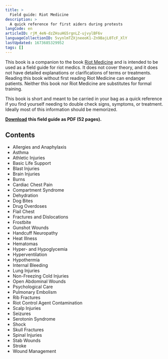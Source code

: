 ```yaml
---
title: >
  Field guide: Riot Medicine
description: >
  A quick reference for first aiders during protests
langCode: en
articleID: rjM_4eN-dzZHsuHG5rgnLZ-ujvylBF6v
languageCollectionID: 5vynlmTZXjneeoK1-Zn9BajL0TcF_XlY
lastUpdated: 1673685329952
tags: []
---
```


This book is a companion to the book [Riot Medicine](/wellbeing/riot-medicine) and is intended to be used as a field guide for riot medics. It does not cover theory, and it does not have detailed explanations or clarifications of terms or treatments. Reading this book without first reading Riot Medicine can endanger patients. Neither this book nor Riot Medicine are substitutes for formal training.

This book is short and meant to be carried in your bag as a quick reference if you find yourself needing to double check signs, symptoms, or treatment. Ideally most of this information should be memorized.

[**Download**](https://riotmedicine.net/static/downloads/riot-medicine-field-guide.pdf) **this field guide as PDF (52 pages).**

## Contents

-   Allergies and Anaphylaxis
-   Asthma
-   Athletic Injuries
-   Basic Life Support
-   Blast Injuries
-   Brain Injuries
-   Burns
-   Cardiac Chest Pain
-   Compartment Syndrome
-   Dehydration
-   Dog Bites
-   Drug Overdoses
-   Flail Chest
-   Fractures and Dislocations
-   Frostbite
-   Gunshot Wounds
-   Handcuff Neuropathy
-   Heat Illness
-   Hematomas
-   Hyper- and Hypoglycemia
-   Hyperventilation
-   Hypothermia
-   Internal Bleeding
-   Lung Injuries
-   Non-Freezing Cold Injuries
-   Open Abdominal Wounds
-   Psychological Care
-   Pulmonary Embolism
-   Rib Fractures
-   Riot Control Agent Contamination
-   Scalp Injuries
-   Seizures
-   Serotonin Syndrome
-   Shock
-   Skull Fractures
-   Spinal Injuries
-   Stab Wounds
-   Stroke
-   Wound Management